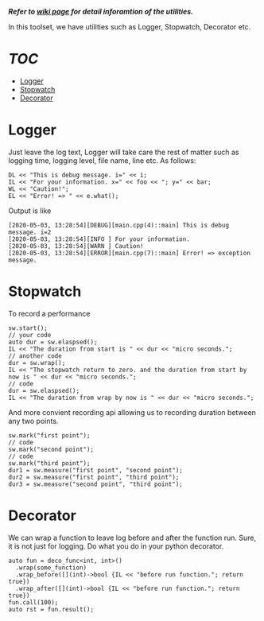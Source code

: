 __*Refer to [wiki page](https://github.com/tyouhyou/cxx-toolset/wiki) for detail inforamtion of the utilities.*__

In this toolset, we have utilities such as Logger, Stopwatch, Decorator etc.

# _TOC_
- [Logger](#Logger)
- [Stopwatch](#Stopwatch)
- [Decorator](#Decorator)

# Logger
Just leave the log text, Logger will take care the rest of matter such as logging time, logging level, file name, line etc. As follows:

``` 
DL << "This is debug message. i=" << i;
IL << "For your information. x=" << foo << "; y=" << bar;
WL << "Caution!";
EL << "Error! => " << e.what();
```
Output is like
```outputting sample
[2020-05-03, 13:28:54][DEBUG][main.cpp(4)::main] This is debug message. i=2
[2020-05-03, 13:28:54][INFO ] For your information.
[2020-05-03, 13:28:54][WARN ] Caution!
[2020-05-03, 13:28:54][ERROR][main.cpp(7)::main] Error! => exception message.
```

# Stopwatch
To record a performance
```
sw.start();
// your code
auto dur = sw.elaspsed();
IL << "The duration from start is " << dur << "micro seconds.";
// another code
dur = sw.wrap();
IL << "The stopwatch return to zero. and the duration from start by now is " << dur << "micro seconds.";
// code
dur = sw.elaspsed();
IL << "The duration from wrap by now is " << dur << "micro seconds.";
```
And more convient recording api allowing us to recording duration between any two points.
```
sw.mark("first point");
// code
sw.mark("second point");
// code
sw.mark("third point");
dur1 = sw.measure("first point", "second point");
dur2 = sw.measure("first point", "third point");
dur3 = sw.measure("second point", "third point");
```

# Decorator
We can wrap a function to leave log before and after the function run. Sure, it is not just for logging. Do what you do in your python decorator.
```
auto fun = deco_func<int, int>()
  .wrap(some_function)
  .wrap_before([](int)->bool {IL << "before run function."; return true})
  .wrap_after([](int)->bool {IL << "before run function."; return true})
fun.call(100);
auto rst = fun.result();
```
